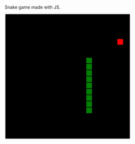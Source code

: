 Snake game made with JS.


![img](https://github.com/ThGzLT/JavascriptSnakeGame/blob/master/Untitled.jpg)
